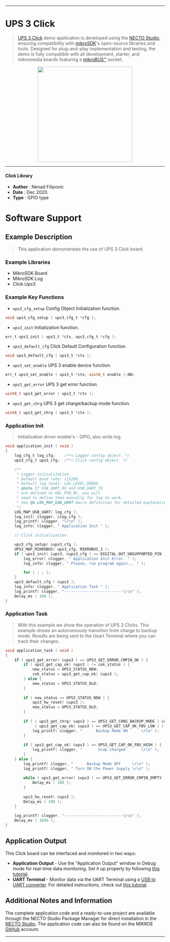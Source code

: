
---
# UPS 3 Click

> [UPS 3 Click](https://www.mikroe.com/?pid_product=MIKROE-4479) demo application is developed using
the [NECTO Studio](https://www.mikroe.com/necto), ensuring compatibility with [mikroSDK](https://www.mikroe.com/mikrosdk)'s
open-source libraries and tools. Designed for plug-and-play implementation and testing, the demo is fully compatible with
all development, starter, and mikromedia boards featuring a [mikroBUS&trade;](https://www.mikroe.com/mikrobus) socket.

<p align="center">
  <img src="https://www.mikroe.com/?pid_product=MIKROE-4479&image=1" height=300px>
</p>

---

#### Click Library

- **Author**        : Nenad Filipovic
- **Date**          : Dec 2020.
- **Type**          : GPIO type

# Software Support

## Example Description

> This application demonstrates the use of UPS 3 Click board. 

### Example Libraries

- MikroSDK.Board
- MikroSDK.Log
- Click.Ups3

### Example Key Functions

- `ups3_cfg_setup` Config Object Initialization function.
```c
void ups3_cfg_setup ( ups3_cfg_t *cfg );
```

- `ups3_init` Initialization function.
```c
err_t ups3_init ( ups3_t *ctx, ups3_cfg_t *cfg );
```

- `ups3_default_cfg` Click Default Configuration function.
```c
void ups3_default_cfg ( ups3_t *ctx );
```

- `ups3_set_enable` UPS 3 enable device function.
```c
err_t ups3_set_enable ( ups3_t *ctx, uint8_t enable );ON>
```

- `ups3_get_error` UPS 3 get error function.
```c
uint8_t ups3_get_error ( ups3_t *ctx );
```

- `ups3_get_chrg` UPS 3 get charge/backup mode function.
```c
uint8_t ups3_get_chrg ( ups3_t *ctx );
```

### Application Init

> Initialization driver enable's - GPIO, also write log.

```c
void application_init ( void ) 
{
    log_cfg_t log_cfg;    /**< Logger config object. */
    ups3_cfg_t ups3_cfg;  /**< Click config object. */

    /** 
     * Logger initialization.
     * Default baud rate: 115200
     * Default log level: LOG_LEVEL_DEBUG
     * @note If USB_UART_RX and USB_UART_TX 
     * are defined as HAL_PIN_NC, you will 
     * need to define them manually for log to work. 
     * See @b LOG_MAP_USB_UART macro definition for detailed explanation.
     */
    LOG_MAP_USB_UART( log_cfg );
    log_init( &logger, &log_cfg );
    log_printf( &logger, "\r\n" );
    log_info( &logger, " Application Init " );

    // Click initialization.

    ups3_cfg_setup( &ups3_cfg );
    UPS3_MAP_MIKROBUS( ups3_cfg, MIKROBUS_1 );
    if ( ups3_init( &ups3, &ups3_cfg ) == DIGITAL_OUT_UNSUPPORTED_PIN ) {
        log_error( &logger, " Application Init Error. " );
        log_info( &logger, " Please, run program again... " );

        for ( ; ; );
    }
    ups3_default_cfg ( &ups3 );
    log_info( &logger, " Application Task " );
    log_printf( &logger, "--------------------------\r\n" );
    Delay_ms ( 100 );
}
```

### Application Task

> With this example we show the operation of UPS 3 Clicks.
> This example shows an autonomously transition from charge to backup mode.
> Results are being sent to the Usart Terminal where you can track their changes. 

```c
void application_task ( void ) 
{      
    if ( ups3_get_error( &ups3 ) == UPS3_GET_ERROR_CMPIN_OK ) {
        if ( ups3_get_cap_ok( &ups3 ) != cok_status ) {
            new_status = UPS3_STATUS_NEW; 
            cok_status = ups3_get_cap_ok( &ups3 );
        } else {
            new_status = UPS3_STATUS_OLD;    
        }
    
        if ( new_status == UPS3_STATUS_NEW ) {
            ups3_hw_reset( &ups3 );
            new_status = UPS3_STATUS_OLD;
        }
        
        if ( ( ups3_get_chrg( &ups3 ) == UPS3_GET_CHRG_BACKUP_MODE ) && 
             ( ups3_get_cap_ok( &ups3 ) == UPS3_GET_CAP_OK_FBV_LOW ) ) {
            log_printf( &logger, "      Backup Mode ON      \r\n" );
        }
        
        if ( ups3_get_cap_ok( &ups3 ) == UPS3_GET_CAP_OK_FBV_HIGH ) {
            log_printf( &logger, "       Vcap charged       \r\n" );
        }
    } else {
        log_printf( &logger, "      Backup Mode OFF     \r\n" );
        log_printf( &logger, " Turn ON the Power Supply \r\n" );
            
        while ( ups3_get_error( &ups3 ) == UPS3_GET_ERROR_CMPIN_EMPTY ) {
            Delay_ms ( 100 );   
        }
            
        ups3_hw_reset( &ups3 );
        Delay_ms ( 100 );
    }
    
    log_printf( &logger, "--------------------------\r\n" );
    Delay_ms ( 1000 );
}
```

## Application Output

This Click board can be interfaced and monitored in two ways:
- **Application Output** - Use the "Application Output" window in Debug mode for real-time data monitoring.
Set it up properly by following [this tutorial](https://www.youtube.com/watch?v=ta5yyk1Woy4).
- **UART Terminal** - Monitor data via the UART Terminal using
a [USB to UART converter](https://www.mikroe.com/click/interface/usb?interface*=uart,uart). For detailed instructions,
check out [this tutorial](https://help.mikroe.com/necto/v2/Getting%20Started/Tools/UARTTerminalTool).

## Additional Notes and Information

The complete application code and a ready-to-use project are available through the NECTO Studio Package Manager for 
direct installation in the [NECTO Studio](https://www.mikroe.com/necto). The application code can also be found on
the MIKROE [GitHub](https://github.com/MikroElektronika/mikrosdk_click_v2) account.

---
